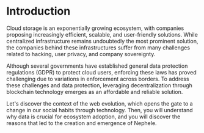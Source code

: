# Introduction

Cloud storage is an exponentially growing ecosystem, with companies proposing increasingly efficient, scalable, and user-friendly solutions. While centralized infrastructure remains undoubtedly the most prominent solution, the companies behind these infrastructures suffer from many challenges related to hacking, user privacy, and company sovereignty.&#x20;

Although several governments have established general data protection regulations (GDPR) to protect cloud users, enforcing these laws has proved challenging due to variations in enforcement across borders. To address these challenges and data protection, leveraging decentralization through blockchain technology emerges as an affordable and reliable solution.&#x20;

Let's discover the context of the web evolution, which opens the gate to a change in our social habits through technology.  Then, you will understand why data is crucial for ecosystem adoption, and you will discover the reasons that led to the creation and emergence of Nephele.&#x20;

